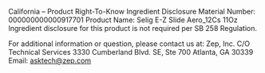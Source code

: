  
 
 
California – Product Right-To-Know Ingredient Disclosure 
Material Number: 000000000000917701 
Product Name: Selig E-Z Slide Aero_12Cs 11Oz 
Ingredient disclosure for this product is not required per SB 258 Regulation. 
 
For additional information or question, please contact us at: 
Zep, Inc. 
C/O Technical Services 
3330 Cumberland Blvd. SE, Ste 700 
Atlanta, GA 30339 
Email: asktech@zep.com 
 
 
 
 
